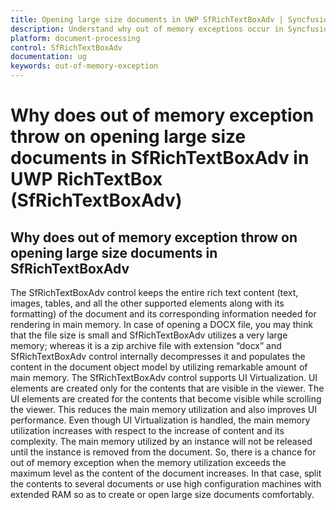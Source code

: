 ```yaml
---
title: Opening large size documents in UWP SfRichTextBoxAdv | Syncfusion
description: Understand why out of memory exceptions occur in Syncfusion UWP SfRichTextBoxAdv when opening large documents and how to resolve them.
platform: document-processing
control: SfRichTextBoxAdv
documentation: ug
keywords: out-of-memory-exception
---
```

# Why does out of memory exception throw on opening large size documents in SfRichTextBoxAdv in UWP RichTextBox (SfRichTextBoxAdv)

## Why does out of memory exception throw on opening large size documents in SfRichTextBoxAdv

The SfRichTextBoxAdv control keeps the entire rich text content (text, images, tables, and all the other supported elements along with its formatting) of the document and its corresponding information needed for rendering in main memory. In case of opening a DOCX file, you may think that the file size is small and SfRichTextBoxAdv utilizes a very large memory; whereas it is a zip archive file with extension “docx” and SfRichTextBoxAdv control internally decompresses it and populates the content in the document object model by utilizing remarkable amount of main memory.
The SfRichTextBoxAdv control supports UI Virtualization. UI elements are created only for the contents that are visible in the viewer. The UI elements are created for the contents that become visible while scrolling the viewer. This reduces the main memory utilization and also improves UI performance. Even though UI Virtualization is handled, the main memory utilization increases with respect to the increase of content and its complexity. The main memory utilized by an instance will not be released until the instance is removed from the document. So, there is a chance for out of memory exception when the memory utilization exceeds the maximum level as the content of the document increases. In that case, split the contents to several documents or use high configuration machines with extended RAM so as to create or open large size documents comfortably.
